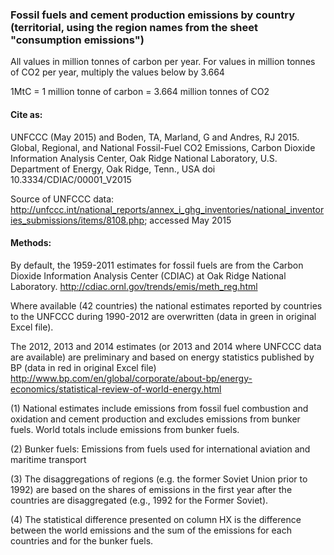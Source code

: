 ###  Fossil fuels and cement production emissions by country (territorial, using the region names from the sheet "consumption emissions")

All values in million tonnes of carbon per year. For values in million tonnes of CO2 per year, multiply the values below by 3.664

1MtC = 1 million tonne of carbon = 3.664 million tonnes of CO2

#### Cite as:

UNFCCC (May 2015) and Boden, TA, Marland, G and Andres, RJ 2015. Global, Regional, and National Fossil-Fuel CO2 Emissions, Carbon Dioxide Information Analysis Center, Oak Ridge National Laboratory, U.S. Department of Energy, Oak Ridge, Tenn., USA doi 10.3334/CDIAC/00001_V2015

Source of UNFCCC data:
<http://unfccc.int/national_reports/annex_i_ghg_inventories/national_inventories_submissions/items/8108.php>; accessed May 2015

#### Methods:

By default, the 1959-2011 estimates for fossil fuels are from the Carbon Dioxide Information Analysis Center (CDIAC) at Oak Ridge National Laboratory.  <http://cdiac.ornl.gov/trends/emis/meth_reg.html>

Where available (42 countries) the national estimates reported by countries to the UNFCCC during 1990-2012 are overwritten (data in green in original Excel file).

The 2012, 2013 and 2014 estimates (or 2013 and 2014 where UNFCCC data are available) are preliminary and based on energy statistics published by BP (data in red in original Excel file) <http://www.bp.com/en/global/corporate/about-bp/energy-economics/statistical-review-of-world-energy.html>

(1) National estimates include emissions from fossil fuel combustion and oxidation and cement production and excludes emissions from bunker fuels. World totals include emissions from bunker fuels.

(2) Bunker fuels: Emissions from fuels used for international aviation and maritime transport

(3) The disaggregations of regions (e.g. the former Soviet Union prior to 1992) are based on the shares of emissions in the first year after the countries are disaggregated (e.g., 1992 for the Former Soviet).

(4) The statistical difference presented on column HX is the difference between the world emissions and the sum of the emissions for each countries and for the bunker fuels.
